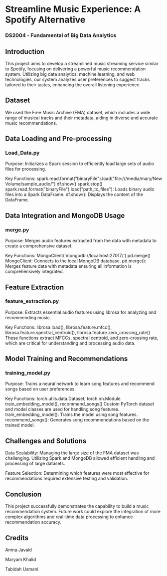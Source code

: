 # Streamline Music Experience: A Spotify Alternative

### DS2004 - Fundamental of Big Data Analytics
## Introduction
This project aims to develop a streamlined music streaming service similar to Spotify, focusing on delivering a powerful music recommendation system. Utilizing big data analytics, machine learning, and web technologies, our system analyzes user preferences to suggest tracks tailored to their tastes, enhancing the overall listening experience.

## Dataset
We used the Free Music Archive (FMA) dataset, which includes a wide range of musical tracks and their metadata, aiding in diverse and accurate music recommendations.

## Data Loading and Pre-processing
### Load_Data.py
Purpose: Initializes a Spark session to efficiently load large sets of audio files for processing.

Key Functions:
spark.read.format("binaryFile").load("file:///media/mary/New Volume/sample_audio/")
df.show()
spark.stop()
spark.read.format("binaryFile").load("path_to_files"): Loads binary audio files into a Spark DataFrame.
df.show(): Displays the content of the DataFrame.

## Data Integration and MongoDB Usage
### merge.py
Purpose: Merges audio features extracted from the data with metadata to create a comprehensive dataset.

Key Functions:
MongoClient('mongodb://localhost:27017/')
pd.merge()
MongoClient: Connects to the local MongoDB database.
pd.merge(): Merges feature data with metadata ensuring all information is comprehensively integrated.

## Feature Extraction
### feature_extraction.py
Purpose: Extracts essential audio features using librosa for analyzing and recommending music.

Key Functions:
librosa.load(), librosa.feature.mfcc(), librosa.feature.spectral_centroid(), librosa.feature.zero_crossing_rate()
These functions extract MFCCs, spectral centroid, and zero-crossing rate, which are critical for understanding and processing audio data.


## Model Training and Recommendations
### training_model.py
Purpose: Trains a neural network to learn song features and recommend songs based on user preferences.

Key Functions:
torch.utils.data.Dataset, torch.nn.Module
train_embedding_model(), recommend_songs()
Custom PyTorch dataset and model classes are used for handling song features.
train_embedding_model(): Trains the model using song features.
recommend_songs(): Generates song recommendations based on the trained model.

## Challenges and Solutions
Data Scalability: Managing the large size of the FMA dataset was challenging. Utilizing Spark and MongoDB allowed efficient handling and processing of large datasets.

Feature Selection: Determining which features were most effective for recommendations required extensive testing and validation.


## Conclusion
This project successfully demonstrates the capability to build a music recommendation system. Future work could explore the integration of more complex algorithms and real-time data processing to enhance recommendation accuracy.

## Credits
Amna Javaid

Maryam Khalid

Tabidah Usmani

